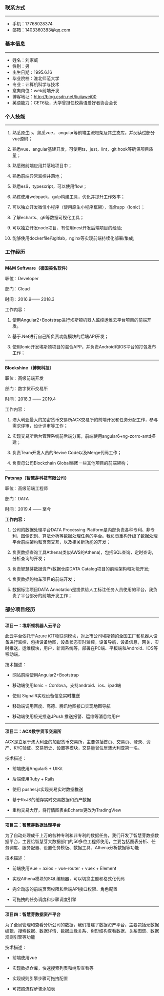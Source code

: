 ### 联系方式

---

- 手机：17768028374
- 邮箱：1403360383@qq.com

### 基本信息

---

- 姓名：刘家威  
- 性别：男
- 出生日期：1995.6.16
- 毕业院校：淮北师范大学
- 专业：计算机科学与技术
- 意向岗位：web前端开发
- 博客地址：http://blog.csdn.net/liujiawei00 
- 英语能力：CET6级，大学曾担任校英语爱好者协会会长

### 个人技能

---

1. 熟悉原生js，熟悉vue， angular等前端主流框架及其生态库，并阅读过部分vue源码；

2. 熟悉vue，angular基建开发，可使用ts，jest，lint，git hook等确保项目质量；

3. 熟悉微前端应用并落地项目中；

4. 熟悉前端异常监控并落地；

5. 熟悉es6，typescript，可以使用flow；

6. 熟练使用webpack，gulp构建工具，优化并提升工作效率；

7. 可以独立开发微信小程序（使用原生小程序框架），混合app（Ionic）；

8. 了解echarts、g6等数据可视化工具；

9. 可以独立开发node项目，有使用nest开发后端项目的经验;

10. 能够使用dockerfile和gitlab，nginx等实现前端持续化部署/集成;

    

### 工作经历 

---

**M&M Software（德国美名软件）**

职位：Developer

部门：Cloud

时间：2016.9—— 2018.3

工作内容：

1. 使用Angular2+Bootstrap进行埃斯顿机器人监控运维云平台项目的前端开发。

2. 基于.Net进行自己所负责功能模块的后端API开发；

3. 使用Ionic开发埃斯顿项目的混合APP，并负责Android和IOS平台的打包发布工作；

---

**Blockshine（博聚科技）**

职位：高级前端开发

部门：数字货币交易所

时间：2018.3 —— 2019.4

工作内容：

1. 澳大利亚最大的加密货币交易所ACX交易所的前端开发和任务分配工作，参与需求评审，设计评审等工作；

2. 实现交易所后台管理系统前后端分离，前端使用angular6+ng-zorro-antd搭建；

3. 负责Team开发人员的Revive Code以及Merge代码工作；

4. 负责母公司Blockchain Global集团一些其他项目的前端架构；

---

**Patsnap（智慧芽科技有限公司）**

职位：高级前端工程师

部门：DATA

时间：2019.4 —— 至今

**工作内容：**

1. 公司的数据处理平台DATA Processing Platform是内部负责各种专利、非专利、图像识别、算法分析等数据处理任务的平台。我负责重构升级了数据处理平台前端架构和页面交互，以及相关新功能的开发；

2. 负责数据查询工具Athena(类似AWS的Athena)，包括SQL查询，定时查询，分析查询的开发；

3. 负责智慧芽数据资产/数据仓库DATA Catalog项目的前端架构和功能开发;

4. 负责数据购物车项目的前端开发；

5. 数据标注项目DATA Annotation是提供给人工标注任务人员使用的平台，我负责了平台部分的前端开发工作；



### 部分项目经历

---

**项目一：埃斯顿机器人云平台**

此云平台依托于Azure iOT物联网模块，对上市公司埃斯顿的全国工厂和机器人设备进行监控，包括设备地图，设备状态实时监控，设备导航，设备信息，网关，实时推送，运维模块，用户，新闻系统等，部署在PC端、平板端和Android、IOS等移动端。

技术描述：

-  网站前端使用Angular2+Bootstrap

-  移动端使用Ionic + Cordova，支持android、ios、ipad端

- 使用 SignalR实现设备信息实时推送

- 移动端调用百度、高德、腾讯地图接口实现地图导航

- 移动端使用极光推送JPush 推送报警、运维等消息给用户

---

 **项目二：ACX数字货币交易所**

ACX是立足于澳大利亚的加密货币交易所，主要包括首页、交易页、登录、资产、KYC验证、交易历史、设置等模块，交易量曾位居澳大利亚第一名。

 技术描述：

- 前端使用Angular5 + UIKit

- 后端使用Ruby + Rails

- 使用 pusher.js实现交易实时数据推送

- 基于RxJS的缓存实时交易数据和资产数据

- 重构交易大厅，将行情图表由Echarts更改为TradingView

---

**项目三：智慧芽数据处理平台**

为了自动处理成千上万的各种专利和非专利的数据任务，我们开发了智慧芽数据数据平台，主要给智慧芽大数据部门的50多位工程师使用，主要包括图表分析、任务调度、服务配置、设置任务模版、数据工具、Athena分析数据等功能

技术描述：

-  前端使用Vue + axios + vue-router + vuex + Element

- 实现Athena模块的SQL编辑器，可以切换主题和格式化代码

- 完全动态的前端页面权限和后端API接口权限、角色配置

- 可拖拽的任务调度和步骤调度引擎

---

**项目四：智慧芽数据资产平台**

为了全局管理和查看分析公司的数据，我们搭建了数据资产平台，主要包括元数据编辑、搜索数据、数据详情、数据血缘关系、树形结构查看数据、关系图谱、数据规则引擎等功能

技术描述：

- 前端使用vue

- 实现数据仓库，快速搜索列表和树形查看等

- 实现规则引擎步骤可拖拽配置

- 可按照流程步骤添加表